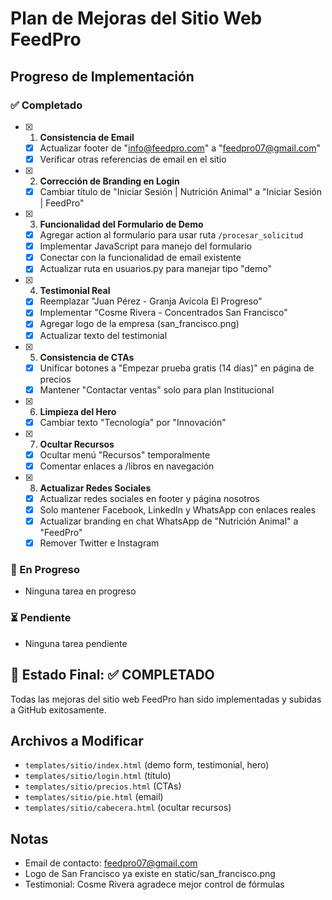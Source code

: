 # Plan de Mejoras del Sitio Web FeedPro

## Progreso de Implementación

### ✅ Completado
- [x] 1. **Consistencia de Email**
  - [x] Actualizar footer de "info@feedpro.com" a "feedpro07@gmail.com"
  - [x] Verificar otras referencias de email en el sitio

- [x] 2. **Corrección de Branding en Login**
  - [x] Cambiar título de "Iniciar Sesión | Nutrición Animal" a "Iniciar Sesión | FeedPro"

- [x] 3. **Funcionalidad del Formulario de Demo**
  - [x] Agregar action al formulario para usar ruta `/procesar_solicitud`
  - [x] Implementar JavaScript para manejo del formulario
  - [x] Conectar con la funcionalidad de email existente
  - [x] Actualizar ruta en usuarios.py para manejar tipo "demo"

- [x] 4. **Testimonial Real**
  - [x] Reemplazar "Juan Pérez - Granja Avícola El Progreso" 
  - [x] Implementar "Cosme Rivera - Concentrados San Francisco"
  - [x] Agregar logo de la empresa (san_francisco.png)
  - [x] Actualizar texto del testimonial

- [x] 5. **Consistencia de CTAs**
  - [x] Unificar botones a "Empezar prueba gratis (14 días)" en página de precios
  - [x] Mantener "Contactar ventas" solo para plan Institucional

- [x] 6. **Limpieza del Hero**
  - [x] Cambiar texto "Tecnología" por "Innovación"

- [x] 7. **Ocultar Recursos**
  - [x] Ocultar menú "Recursos" temporalmente
  - [x] Comentar enlaces a /libros en navegación

- [x] 8. **Actualizar Redes Sociales**
  - [x] Actualizar redes sociales en footer y página nosotros
  - [x] Solo mantener Facebook, LinkedIn y WhatsApp con enlaces reales
  - [x] Actualizar branding en chat WhatsApp de "Nutrición Animal" a "FeedPro"
  - [x] Remover Twitter e Instagram

### 🔄 En Progreso
- Ninguna tarea en progreso

### ⏳ Pendiente
- Ninguna tarea pendiente

## 🎯 Estado Final: ✅ COMPLETADO
Todas las mejoras del sitio web FeedPro han sido implementadas y subidas a GitHub exitosamente.

## Archivos a Modificar
- `templates/sitio/index.html` (demo form, testimonial, hero)
- `templates/sitio/login.html` (título)
- `templates/sitio/precios.html` (CTAs)
- `templates/sitio/pie.html` (email)
- `templates/sitio/cabecera.html` (ocultar recursos)

## Notas
- Email de contacto: feedpro07@gmail.com
- Logo de San Francisco ya existe en static/san_francisco.png
- Testimonial: Cosme Rivera agradece mejor control de fórmulas
